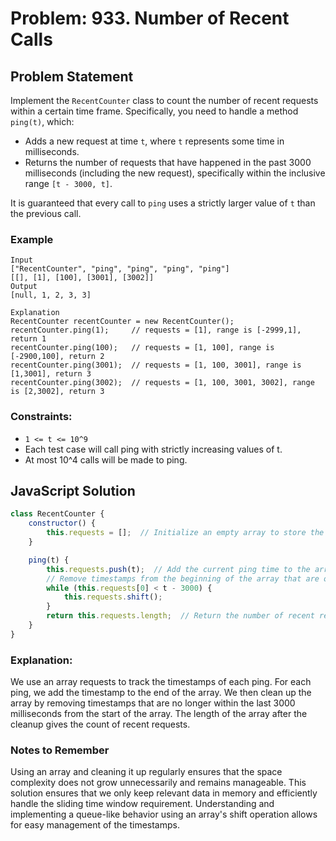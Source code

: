 # Problem: 933. Number of Recent Calls

## Problem Statement
Implement the `RecentCounter` class to count the number of recent requests within a certain time frame. Specifically, you need to handle a method `ping(t)`, which:
- Adds a new request at time `t`, where `t` represents some time in milliseconds.
- Returns the number of requests that have happened in the past 3000 milliseconds (including the new request), specifically within the inclusive range `[t - 3000, t]`.

It is guaranteed that every call to `ping` uses a strictly larger value of `t` than the previous call.

### Example

```plaintext
Input
["RecentCounter", "ping", "ping", "ping", "ping"]
[[], [1], [100], [3001], [3002]]
Output
[null, 1, 2, 3, 3]

Explanation
RecentCounter recentCounter = new RecentCounter();
recentCounter.ping(1);     // requests = [1], range is [-2999,1], return 1
recentCounter.ping(100);   // requests = [1, 100], range is [-2900,100], return 2
recentCounter.ping(3001);  // requests = [1, 100, 3001], range is [1,3001], return 3
recentCounter.ping(3002);  // requests = [1, 100, 3001, 3002], range is [2,3002], return 3
```

### Constraints:
- `1 <= t <= 10^9`
- Each test case will call ping with strictly increasing values of t.
- At most 10^4 calls will be made to ping.

## JavaScript Solution

```javascript
class RecentCounter {
    constructor() {
        this.requests = [];  // Initialize an empty array to store the timestamps of pings
    }

    ping(t) {
        this.requests.push(t);  // Add the current ping time to the array
        // Remove timestamps from the beginning of the array that are outside the 3000 ms window
        while (this.requests[0] < t - 3000) {
            this.requests.shift();
        }
        return this.requests.length;  // Return the number of recent requests
    }
}
```

### Explanation:
We use an array requests to track the timestamps of each ping.
For each ping, we add the timestamp to the end of the array.
We then clean up the array by removing timestamps that are no longer within the last 3000 milliseconds from the start of the array.
The length of the array after the cleanup gives the count of recent requests.


### Notes to Remember
Using an array and cleaning it up regularly ensures that the space complexity does not grow unnecessarily and remains manageable.
This solution ensures that we only keep relevant data in memory and efficiently handle the sliding time window requirement.
Understanding and implementing a queue-like behavior using an array's shift operation allows for easy management of the timestamps.